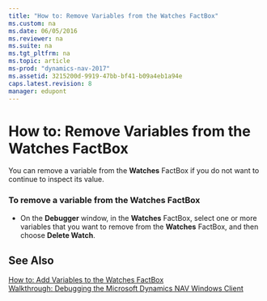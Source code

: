```yaml
---
title: "How to: Remove Variables from the Watches FactBox"
ms.custom: na
ms.date: 06/05/2016
ms.reviewer: na
ms.suite: na
ms.tgt_pltfrm: na
ms.topic: article
ms-prod: "dynamics-nav-2017"
ms.assetid: 3215200d-9919-47bb-bf41-b09a4eb1a94e
caps.latest.revision: 8
manager: edupont
---
```

# How to: Remove Variables from the Watches FactBox
You can remove a variable from the **Watches** FactBox if you do not want to continue to inspect its value.  
  
### To remove a variable from the Watches FactBox  
  
-   On the **Debugger** window, in the **Watches** FactBox, select one or more variables that you want to remove from the **Watches** FactBox, and then choose **Delete Watch**.  
  
## See Also  
 [How to: Add Variables to the Watches FactBox](How-to--Add-Variables-to-the-Watches-FactBox.md)   
 [Walkthrough: Debugging the Microsoft Dynamics NAV Windows Client](Walkthrough--Debugging-the-Microsoft-Dynamics-NAV-Windows-Client.md)